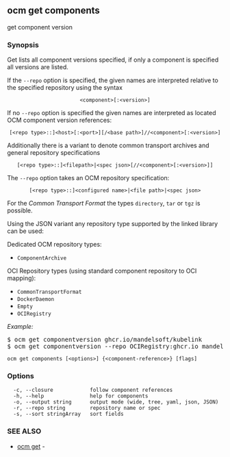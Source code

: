 ## ocm get components

get component version

### Synopsis


Get lists all component versions specified, if only a component is specified
all versions are listed.

If the <code>--repo</code> option is specified, the given names are interpreted
relative to the specified repository using the syntax

<center><code>&lt;component>[:&lt;version>]</code></center>

If no <code>--repo</code> option is specified the given names are interpreted 
as located OCM component version references:

<center><code>[&lt;repo type>::]&lt;host>[:&lt;port>][/&lt;base path>]//&lt;component>[:&lt;version>]</code></center>

Additionally there is a variant to denote common transport archives
and general repository specifications

<center><code>[&lt;repo type>::]&lt;filepath>|&lt;spec json>[//&lt;component>[:&lt;version>]]</code></center>

The <code>--repo</code> option takes an OCM repository specification:

<center><code>[&lt;repo type>::]&lt;configured name>|&lt;file path>|&lt;spec json></code></center>

For the *Common Transport Format* the types <code>directory</code>,
<code>tar</code> or <code>tgz</code> is possible.

Using the JSON variant any repository type supported by the 
linked library can be used:

Dedicated OCM repository types:
- `ComponentArchive`

OCI Repository types (using standard component repository to OCI mapping):
- `CommonTransportFormat`
- `DockerDaemon`
- `Empty`
- `OCIRegistry`

*Example:*
<pre>
$ ocm get componentversion ghcr.io/mandelsoft/kubelink
$ ocm get componentversion --repo OCIRegistry:ghcr.io mandelsoft/kubelink
</pre>


```
ocm get components [<options>] {<component-reference>} [flags]
```

### Options

```
  -c, --closure            follow component references
  -h, --help               help for components
  -o, --output string      output mode (wide, tree, yaml, json, JSON)
  -r, --repo string        repository name or spec
  -s, --sort stringArray   sort fields
```

### SEE ALSO

* [ocm get](ocm_get.md)	 - 


